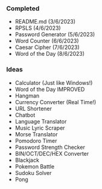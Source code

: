 ### Completed
* README.md (3/6/2023)
* RPSLS (4/6/2023)
* Password Generator (5/6/2023)
* Word Counter (6/6/2023)
* Caesar Cipher (7/6/2023)
* Word of the Day (8/6/2023)

### Ideas
* Calculator (Just like Windows!)
* Word of the Day IMPROVED
* Hangman
* Currency Converter (Real Time!)
* URL Shortener
* Chatbot
* Language Translator
* Music Lyric Scraper
* Morse Translator
* Pomodoro Timer
* Password Strength Checker
* BIN/OCT/DEC/HEX Converter
* Blackjack
* Pokemon Battle
* Sudoku Solver
* Pong